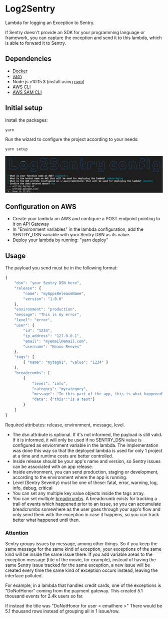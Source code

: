 # Log2Sentry

Lambda for logging an Exception to Sentry.

If Sentry doesn't provide an SDK for your programming language or framework, you can capture the exception and send it to this lambda, which is able to forward it to Sentry.

## Dependencies

- [Docker](https://www.docker.com/)
- [yarn](https://yarnpkg.com/lang/en/)
- Node.js v10.15.3 (install using [nvm](https://github.com/nvm-sh/nvm))
- [AWS CLI](https://aws.amazon.com/cli/)
- [AWS SAM CLI](https://aws.amazon.com/serverless/sam/)

## Initial setup

Install the packages:

```bash
yarn
```

Run the wizard to configure the project according to your needs:

```bash
yarn setup
```

![Config](./docs/config.png)

## Configuration on AWS

- Create your lambda on AWS and configure a POST endpoint pointing to it on API Gateway
- In "Environment variables" in the lambda configuration, add the SENTRY_DSN variable with your Sentry DSN as its value.
- Deploy your lambda by running: "yarn deploy"

## Usage

The payload you send must be in the following format:

```javascript
{
    "dsn": "your Sentry DSN here",
    "release": {
        "name": "myAppsReleaseName",
        "version": "1.0.0"
    },
    "environment": "production",
    "message": "This is my error",
    "level": "error",
    "user": {
        "id": "1234",
        "ip_address": "127.0.0.1",
        "email": "myemail@email.com",
        "username": "Keanu Reeves"
    },
    "tags": [
        { "name": "mytag01", "value": "1234" }
    ],
    "breadcrumbs": [
        {
            "level": "info",
            "category": "mycategory",
            "message": "In this part of the app, this is what happened",
            "data": {"this":"is a test"}
        }
    ]
}
```

Required attributes: release, environment, message, level.

- The dsn attribute is optional. If it's not informed, the payload is still valid. If it is informed, it will only be used if no SENTRY_DSN value is configured as enviornment variable in the lambda. The implementation was done this way so that the deployed lambda is used for only 1 project at a time and runtime costs are better controlled.
- Inside release should be your app's name and version, so Sentry issues can be associated with an app release.
- Inside environment, you can send production, staging or development, according to the environment where the app is running.
- Level (Sentry Severity) must be one of these: fatal, error, warning, log, info, debug, critical
- You can set any multiple key:value objects inside the tags array.
- You can set multiple [breadcrumbs](https://docs.sentry.io/enriching-error-data/breadcrumbs/?platform=javascript). A breadcrumb exists for tracking a trail of events which happened prior to an issue, so you can accumulate breadcrumbs somewhere as the user goes through your app's flow and only send them with the exception in case it happens, so you can track better what happened until then.

### Attention

Sentry groups issues by message, among other things. So if you keep the same message for the same kind of exception, your exceptions of the same kind will be inside the same issue there. If you add variable areas to the exception message (tite of the movie, for example), instead of having the same Sentry issue tracked for the same exception, a new issue will be created every time the same kind of exception occurs instead, leaving the interface polluted.

For example, in a lambda that handles credit cards, one of the exceptions is "DoNotHonor" coming from the payment gateway.
This created 5.1 thousand events for 2.4k users so far.

If instead the title was "DoNotHonor for user < emailhere >"
There would be 5.1 thousand rows instead of grouping all in 1 issue/row.
